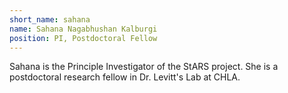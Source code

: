 ```yaml
---
short_name: sahana
name: Sahana Nagabhushan Kalburgi
position: PI, Postdoctoral Fellow
---
```


Sahana is the Principle Investigator of the StARS project. She is a postdoctoral research fellow in Dr. Levitt's Lab at CHLA. 
